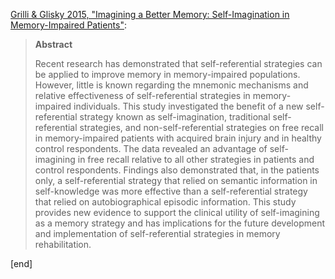 [Grilli & Glisky 2015, "Imagining a Better Memory: Self-Imagination in Memory-Impaired Patients"](http://mdgrilli.faculty.arizona.edu/sites/default/files/Grilli%20%26%20Glisky,%202013,%20Clinical%20Psychological%20Science.pdf):

> **Abstract**
> 
> Recent research has demonstrated that self-referential strategies can be applied to improve memory in memory-impaired populations. However, little is known regarding the mnemonic mechanisms and relative effectiveness of self-referential strategies in memory-impaired individuals. This study investigated the benefit of a new self-referential strategy known as self-imagination, traditional self-referential strategies, and non-self-referential strategies on free recall in memory-impaired patients with acquired brain injury and in healthy control respondents. The data revealed an advantage of self-imagining in free recall relative to all other strategies in patients and control respondents. Findings also demonstrated that, in the patients only, a self-referential strategy that relied on semantic information in self-knowledge was more effective than a self-referential strategy that relied on autobiographical episodic information. This study provides new evidence to support the clinical utility of self-imagining as a memory strategy and has implications for the future development and implementation of self-referential strategies in memory rehabilitation.

[end]
